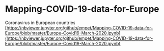 # Mapping-COVID-19-data-for-Europe
Coronavirus in European  countries 
[https://nbviewer.jupyter.org/github/empet/Mapping-COVID-19-data-for-Europe/blob/master/Europe-Covid19-March-2020.ipynb](https://nbviewer.jupyter.org/github/empet/Mapping-COVID-19-data-for-Europe/blob/master/Europe-Covid19-March-2020.ipynb)
